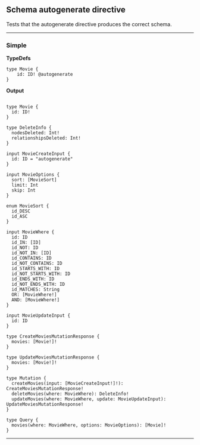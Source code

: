 ## Schema autogenerate directive

Tests that the autogenerate directive produces the correct schema.

---

### Simple

**TypeDefs**

```typedefs-input
type Movie {
    id: ID! @autogenerate
}
```

**Output**

```schema-output

type Movie {
  id: ID!
}

type DeleteInfo {
  nodesDeleted: Int!
  relationshipsDeleted: Int!
}

input MovieCreateInput {
  id: ID = "autogenerate"
}

input MovieOptions {
  sort: [MovieSort]
  limit: Int
  skip: Int
}

enum MovieSort {
  id_DESC
  id_ASC
}

input MovieWhere {
  id: ID
  id_IN: [ID]
  id_NOT: ID
  id_NOT_IN: [ID]
  id_CONTAINS: ID
  id_NOT_CONTAINS: ID
  id_STARTS_WITH: ID
  id_NOT_STARTS_WITH: ID
  id_ENDS_WITH: ID
  id_NOT_ENDS_WITH: ID
  id_MATCHES: String
  OR: [MovieWhere!]
  AND: [MovieWhere!]
}

input MovieUpdateInput {
  id: ID
}

type CreateMoviesMutationResponse {
  movies: [Movie!]!
}

type UpdateMoviesMutationResponse {
  movies: [Movie!]!
}

type Mutation {
  createMovies(input: [MovieCreateInput!]!): CreateMoviesMutationResponse!
  deleteMovies(where: MovieWhere): DeleteInfo!
  updateMovies(where: MovieWhere, update: MovieUpdateInput): UpdateMoviesMutationResponse!
}

type Query {
  movies(where: MovieWhere, options: MovieOptions): [Movie]!
}
```

---
